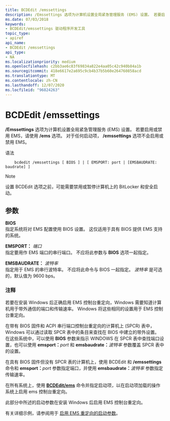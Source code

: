 ```yaml
---
title: BCDEdit /emssettings
description: /Emssettings 选项为计算机设置全局紧急管理服务 (EMS) 设置。 若要启用或禁用 EMS，请使用/ems 选项。 对于任何启动项，/emssettings 选项不会启用或禁用 EMS。
ms.date: 07/03/2018
keywords:
- BCDEdit/emssettings 驱动程序开发工具
topic_type:
- apiref
api_name:
- BCDEdit /emssettings
api_type:
- NA
ms.localizationpriority: medium
ms.openlocfilehash: c2bb3ae6c83f69834a822e4aa05c42c940b84a1b
ms.sourcegitcommit: 418e6617e2a695c9cb4b37b5b60e264760858acd
ms.translationtype: MT
ms.contentlocale: zh-CN
ms.lasthandoff: 12/07/2020
ms.locfileid: "96824263"
---
```

# <a name="bcdedit-emssettings"></a>BCDEdit /emssettings


**/Emssettings** 选项为计算机设置全局紧急管理服务 (EMS) 设置。 若要启用或禁用 EMS，请使用 **/ems** 选项。 对于任何启动项， **/emssettings** 选项不会启用或禁用 EMS。

语法 

```
    bcdedit /emssettings [ BIOS ] | [ EMSPORT: port | [EMSBAUDRATE: baudrate] ] 
```

> [!NOTE]
> 设置 BCDEdit 选项之前，可能需要禁用或暂停计算机上的 BitLocker 和安全启动。

<a name="parameters"></a>参数
----------

**BIOS**   
指定系统将对 EMS 配置使用 BIOS 设置。 这仅适用于具有 BIOS 提供 EMS 支持的系统。

**EMSPORT：** *端口*   
指定要用作 EMS 端口的串行端口。 不应将此参数与 **BIOS** 选项一起指定。

**EMSBAUDRATE：** *波特率*   
指定用于 EMS 的串行波特率。 不应将此命令与 BIOS 一起指定。 *波特率* 是可选的，默认值为 9600 bps。

### <a name="comments"></a>注释

若要在安装 Windows 后正确启用 EMS 控制台重定向，Windows 需要知道计算机用于带外通信的端口和传输速率。 Windows 将这些相同的设置用于 EMS 控制台重定向。

在带有 BIOS 固件和 ACPI 串行端口控制台重定向的计算机上 (SPCR) 表中，Windows 可以通过读取 SPCR 表中的条目来查找在 BIOS 中建立的带外设置。 在这些系统中，可以使用 **BIOS** 参数来指示 WINDOWS 在 SPCR 表中查找端口设置，也可以使用 **emsport：**<em>port</em> 和 **emsbaudrate：**<em>波特率</em> 参数覆盖 SPCR 表中的设置。

在具有 BIOS 固件但没有 SPCR 表的计算机上，使用 BCDEdit 和 **/emssettings** 命令和 **emsport：**<em>port</em> 参数指定端口，并使用 **emsbaudrate：**<em>波特率</em> 参数指定传输速率。

在所有系统上，使用 [**BCDEdit/ems**](bcdedit--ems.md) 命令并指定启动项，以在启动项加载的操作系统上启用 ems 控制台重定向。

此部分中所述的启动参数在安装 Windows 后启用 EMS 控制台重定向。 

有关详细示例，请参阅用于 [启用 EMS 重定向的启动参数](./boot-parameters-to-enable-ems-redirection.md)。

 

